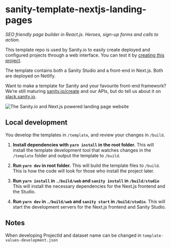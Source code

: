 # sanity-template-nextjs-landing-pages

_SEO friendly page builder in React.js. Heroes, sign-up forms and calls to action._

This template repo is used by Sanity.io to easily create deployed and configured projects through a web interface. You can test it by [creating this project](https://www.sanity.io/create/?template=sanity-io%2Fsanity-template-nextjs-landing-pages).

The template contains both a Sanity Studio and a front-end in Next.js. Both are deployed on Netlify.

Want to make a template for Sanity and your favourite front-end framework? We’re still maturing [sanity.io/create](https://sanity.io/create) and our APIs, but do tell us about it on [slack.sanity.io](https://slack.sanity.io).

![The Sanity.io and Next.js powered landing page website](https://github.com/sanity-io/sanity-template-nextjs-landing-pages/blob/master/assets/frontend.jpg?raw=true)

## Local development

You develop the templates in `/template`, and review your changes in `/build`.

1. **Install dependencies with `yarn install` in the root folder.** This will install the template development tool that watches changes in the `/template` folder and output the template to `/build`.

2. **Run `yarn dev` in root folder.** This will build the template files to `/build`. This is how the code will look for those who install the project later.

3. **Run `yarn install` in `./build/web` and `sanity install` in `/build/studio`** This will install the necessary dependencies for the Next.js frontend and the Studio.

4. **Run `yarn dev` in `./build/web` and `sanity start` in `/build/studio`**. This will start the development servers for the Next.js frontend and Sanity Studio.

## Notes

When developing ProjectId and dataset name can be changed in `template-values-development.json`
